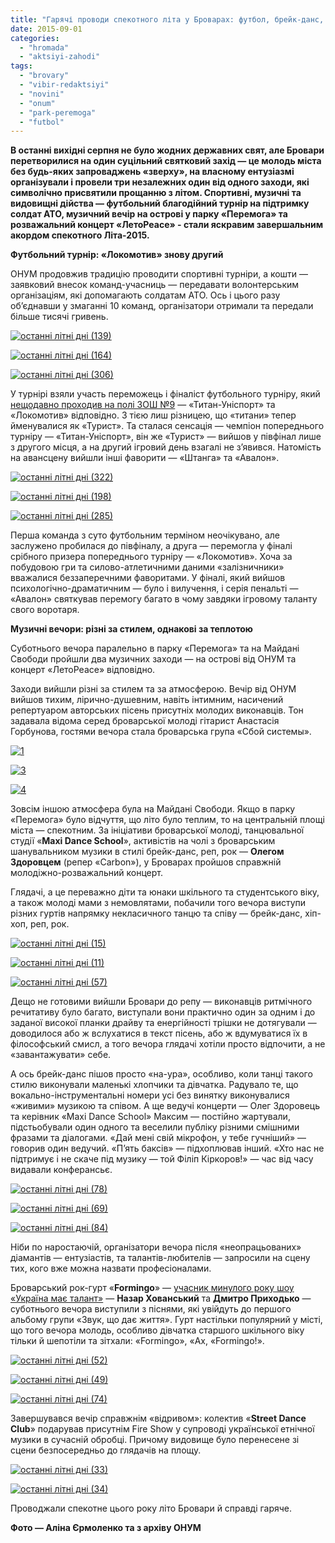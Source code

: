 ```yaml
---
title: "Гарячі проводи спекотного літа у Броварах: футбол, брейк-данс, «Formingo» та файєр-шоу"
date: 2015-09-01
categories: 
  - "hromada"
  - "aktsiyi-zahodi"
tags: 
  - "brovary"
  - "vibir-redaktsiyi"
  - "novini"
  - "onum"
  - "park-peremoga"
  - "futbol"
---
```


**В останні вихідні серпня не було жодних державних свят, але Бровари перетворилися на один суцільний святковий захід — це молодь міста без будь-яких запроваджень «зверху», на власному ентузіазмі організували і провели три незалежних один від одного заходи, які символічно присвятили прощанню з літом. Спортивні, музичні та видовищні дійства — футбольний благодійний турнір на підтримку солдат АТО, музичний вечір на острові у парку «Перемога» та розважальний концерт «Лето****Peace****» - стали яскравим завершальним акордом спекотного Літа-2015.**

**Футбольний турнір: «Локомотив» знову другий**

ОНУМ продовжив традицію проводити спортивні турніри, а кошти — заявковий внесок команд-учасниць — передавати волонтерським організаціям, які допомагають солдатам АТО. Ось і цього разу об’єднавши у змаганні 10 команд, організатори отримали та передали більше тисячі гривень.

[![останні літні дні (139)](https://mpz.brovary.org/wp-content/uploads/2015/08/ostanni-litni-dni-139.jpg)](https://mpz.brovary.org/wp-content/uploads/2015/08/ostanni-litni-dni-139.jpg)

[![останні літні дні (164)](https://mpz.brovary.org/wp-content/uploads/2015/08/ostanni-litni-dni-164.jpg)](https://mpz.brovary.org/wp-content/uploads/2015/08/ostanni-litni-dni-164.jpg)

[![останні літні дні (306)](https://mpz.brovary.org/wp-content/uploads/2015/08/ostanni-litni-dni-306.jpg)](https://mpz.brovary.org/wp-content/uploads/2015/08/ostanni-litni-dni-306.jpg)

У турнірі взяли участь переможець і фіналіст футбольного турніру, який [нещодавно проходив на полі ЗОШ №9](https://mpz.brovary.org/futbolni-prystrasti-na-shkilnomu-stadioni-onum-proviv-blagodijnyj-turnir/) — «Титан-Уніспорт» та «Локомотив» відповідно. З тією лиш різницею, що «титани» тепер йменувалися як «Турист». Та сталася сенсація — чемпіон попереднього турніру — «Титан-Уніспорт», він же «Турист» — вийшов у півфінал лише з другого місця, а на другий ігровий день взагалі не з’явився. Натомість на авансцену вийшли інші фаворити — «Штанга» та «Авалон».

[![останні літні дні (322)](https://mpz.brovary.org/wp-content/uploads/2015/08/ostanni-litni-dni-322.jpg)](https://mpz.brovary.org/wp-content/uploads/2015/08/ostanni-litni-dni-322.jpg)

[![останні літні дні (198)](https://mpz.brovary.org/wp-content/uploads/2015/08/ostanni-litni-dni-198.jpg)](https://mpz.brovary.org/wp-content/uploads/2015/08/ostanni-litni-dni-198.jpg)

[![останні літні дні (285)](https://mpz.brovary.org/wp-content/uploads/2015/08/ostanni-litni-dni-285.jpg)](https://mpz.brovary.org/wp-content/uploads/2015/08/ostanni-litni-dni-285.jpg)

Перша команда з суто футбольним терміном неочікувано, але заслужено пробилася до півфіналу, а друга — перемогла у фіналі срібного призера попереднього турніру — «Локомотив». Хоча за побудовою гри та силово-атлетичними даними «залізничники» вважалися беззаперечними фаворитами. У фіналі, який вийшов психологічно-драматичним — було і вилучення, і серія пенальті — «Авалон» святкував перемогу багато в чому завдяки ігровому таланту свого воротаря.

**Музичні вечори: різні за стилем, однакові за теплотою**

Суботнього вечора паралельно в парку «Перемога» та на Майдані Свободи пройшли два музичних заходи — на острові від ОНУМ та концерт «ЛетоPeace» відповідно.

Заходи вийшли різні за стилем та за атмосферою. Вечір від ОНУМ вийшов тихим, лірично-душевним, навіть інтимним, насичений репертуаром авторських пісень присутніх молодих виконавців. Тон задавала відома серед броварської молоді гітарист Анастасія Горбунова, гостями вечора стала броварська група «Сбой системы».

[![1](https://mpz.brovary.org/wp-content/uploads/2015/08/17.jpg)](https://mpz.brovary.org/wp-content/uploads/2015/08/17.jpg)

[![3](https://mpz.brovary.org/wp-content/uploads/2015/08/34.jpg)](https://mpz.brovary.org/wp-content/uploads/2015/08/34.jpg)

[![4](https://mpz.brovary.org/wp-content/uploads/2015/08/44.jpg)](https://mpz.brovary.org/wp-content/uploads/2015/08/44.jpg)

Зовсім іншою атмосфера була на Майдані Свободи. Якщо в парку «Перемога» було відчуття, що літо було теплим, то на центральній площі міста — спекотним. За ініціативи броварської молоді, танцювальної студії «**Maxi Dance School**», активістів на чолі з броварським шанувальником музики в стилі брейк-данс, реп, рок — **Олегом Здоровцем** (репер «Carbon»), у Броварах пройшов справжній молодіжно-розважальний концерт.

Глядачі, а це переважно діти та юнаки шкільного та студентського віку, а також молоді мами з немовлятами, побачили того вечора виступи різних гуртів напрямку некласичного танцю та співу — брейк-данс, хіп-хоп, реп, рок.

[![останні літні дні (15)](https://mpz.brovary.org/wp-content/uploads/2015/08/ostanni-litni-dni-15.jpg)](https://mpz.brovary.org/wp-content/uploads/2015/08/ostanni-litni-dni-15.jpg)

[![останні літні дні (11)](https://mpz.brovary.org/wp-content/uploads/2015/08/ostanni-litni-dni-11.jpg)](https://mpz.brovary.org/wp-content/uploads/2015/08/ostanni-litni-dni-11.jpg)

[![останні літні дні (57)](https://mpz.brovary.org/wp-content/uploads/2015/08/ostanni-litni-dni-57.jpg)](https://mpz.brovary.org/wp-content/uploads/2015/08/ostanni-litni-dni-57.jpg)

Дещо не готовими вийшли Бровари до репу — виконавців ритмічного речитативу було багато, виступали вони практично один за одним і до заданої високої планки драйву та енергійності трішки не дотягували — доводилося або ж вслухатися в текст пісень, або ж вдумуватися їх в філософський смисл, а того вечора глядачі хотіли просто відпочити, а не «завантажувати» себе.

А ось брейк-данс пішов просто «на-ура», особливо, коли танці такого стилю виконували маленькі хлопчики та дівчатка. Радувало те, що вокально-інструментальні номери усі без винятку виконувалися «живими» музикою та співом. А ще ведучі концерти — Олег Здоровець та керівник «Maxi Dance School» Максим — постійно жартували, підстьобували один одного та веселили публіку різними смішними фразами та діалогами. «Дай мені свій мікрофон, у тебе гучніший» — говорив один ведучий. «П’ять баксів» — підхоплював інший. «Хто нас не підтримує і не скаче під музику — той Філіп Кіркоров!» — час від часу видавали конферансьє.

[![останні літні дні (78)](https://mpz.brovary.org/wp-content/uploads/2015/08/ostanni-litni-dni-78.jpg)](https://mpz.brovary.org/wp-content/uploads/2015/08/ostanni-litni-dni-78.jpg)

[![останні літні дні (69)](https://mpz.brovary.org/wp-content/uploads/2015/08/ostanni-litni-dni-69.jpg)](https://mpz.brovary.org/wp-content/uploads/2015/08/ostanni-litni-dni-69.jpg)

[![останні літні дні (84)](https://mpz.brovary.org/wp-content/uploads/2015/08/ostanni-litni-dni-84.jpg)](https://mpz.brovary.org/wp-content/uploads/2015/08/ostanni-litni-dni-84.jpg)

Ніби по наростаючій, організатори вечора після «неопрацьованих» діамантів — ентузіастів, та талантів-любителів — запросили на сцену тих, кого вже можна назвати професіоналами.

Броварський рок-гурт «**Formingo**» — [учасник минулого року шоу «Україна має талант»](https://www.youtube.com/watch?v=5ayEbgfPYYY) — **Назар Хованський** та **Дмитро Приходько** — суботнього вечора виступили з піснями, які увійдуть до першого альбому групи «Звук, що дає життя». Гурт настільки популярний у місті, що того вечора молодь, особливо дівчатка старшого шкільного віку тільки й шепотіли та зітхали: «Formingo», «Ах, «Formingo!».

[![останні літні дні (52)](https://mpz.brovary.org/wp-content/uploads/2015/08/ostanni-litni-dni-52.jpg)](https://mpz.brovary.org/wp-content/uploads/2015/08/ostanni-litni-dni-52.jpg)

[![останні літні дні (49)](https://mpz.brovary.org/wp-content/uploads/2015/08/ostanni-litni-dni-49.jpg)](https://mpz.brovary.org/wp-content/uploads/2015/08/ostanni-litni-dni-49.jpg)

[![останні літні дні (74)](https://mpz.brovary.org/wp-content/uploads/2015/08/ostanni-litni-dni-74.jpg)](https://mpz.brovary.org/wp-content/uploads/2015/08/ostanni-litni-dni-74.jpg)

Завершувався вечір справжнім «відривом»: колектив «**Street Dance Club**» подарував присутнім Fire Show у супроводі української етнічної музики в сучасній обробці. Причому видовище було перенесене зі сцени безпосередньо до глядачів на площу.

[![останні літні дні (33)](https://mpz.brovary.org/wp-content/uploads/2015/08/ostanni-litni-dni-33.jpg)](https://mpz.brovary.org/wp-content/uploads/2015/08/ostanni-litni-dni-33.jpg)

[![останні літні дні (34)](https://mpz.brovary.org/wp-content/uploads/2015/08/ostanni-litni-dni-34.jpg)](https://mpz.brovary.org/wp-content/uploads/2015/08/ostanni-litni-dni-34.jpg)

Проводжали спекотне цього року літо Бровари й справді гаряче.

**Фото — Аліна Єрмоленко та з архіву ОНУМ**
